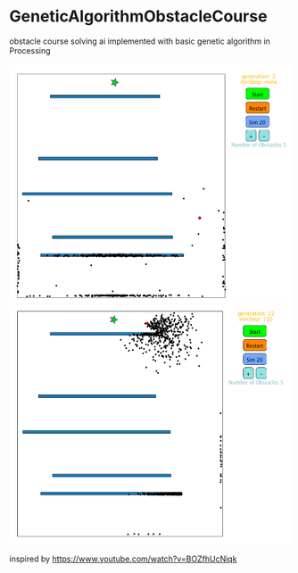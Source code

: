 # GeneticAlgorithmObstacleCourse

obstacle course solving ai implemented with basic genetic algorithm in Processing <br />

<img src=https://github.com/dkesriyeli/GeneticAlgorithmObstacleCourse/blob/master/images/GenAlgPicGen1.PNG width="541" height="430">
<img src=https://github.com/dkesriyeli/GeneticAlgorithmObstacleCourse/blob/master/images/GenAlgPicGen22.PNG width="541" height="430">

inspired by https://www.youtube.com/watch?v=BOZfhUcNiqk
